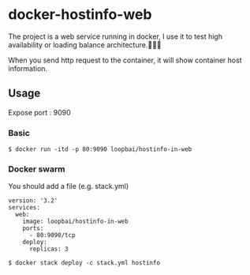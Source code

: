 # docker-hostinfo-web

The project is a web service running in docker, I use it to test high availability or loading balance architecture.🔨🔨🔨

When you send http request to the container, it will show container host information.

## Usage

Expose port : 9090

### Basic

`$ docker run -itd -p 80:9090 loopbai/hostinfo-in-web`

### Docker swarm

You should add a file (e.g. stack.yml)

```
version: '3.2'
services:
  web:
    image: loopbai/hostinfo-in-web
    ports:
      - 80:9090/tcp
    deploy:
      replicas: 3
```

`$ docker stack deploy -c stack.yml hostinfo`

